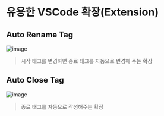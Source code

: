 # 유용한 VSCode 확장(Extension)
## Auto Rename Tag
![image](https://github.com/tiblo/front-end_edu/assets/34559256/ad0969fc-314a-4c9f-b5ee-f848f4430427)
> 시작 태그를 변경하면 종료 태그를 자동으로 변경해 주는 확장

## Auto Close Tag
![image](https://github.com/tiblo/front-end_edu/assets/34559256/84f2c5b4-d602-4af7-b866-84d5d4bd7cfc)
> 종료 태그를 자동으로 작성해주는 확장
